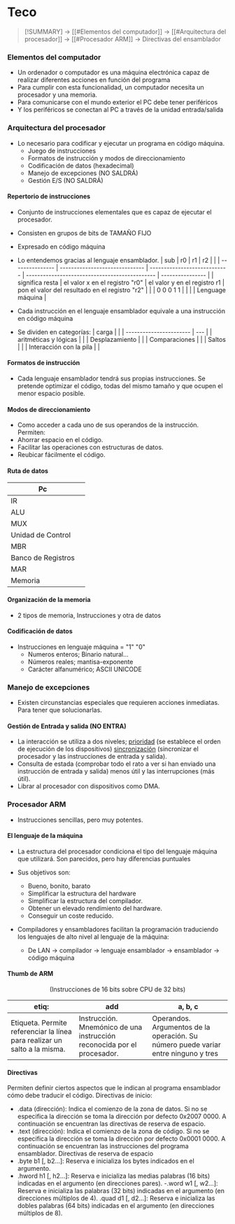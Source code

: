 # Teco
> [!SUMMARY]
> -> [[#Elementos del computador]]
> -> [[#Arquitectura del procesador]]
> -> [[#Procesador ARM]]
> -> Directivas del ensamblador

### Elementos del computador
- Un ordenador o computador es una máquina electrónica capaz de realizar diferentes acciones en función del programa
- Para cumplir con esta funcionalidad, un computador necesita un procesador y una memoria.
- Para comunicarse con el mundo exterior el PC debe tener periféricos
- Y los periféricos se conectan al PC a través de la unidad entrada/salida
### Arquitectura del procesador
- Lo necesario para codificar y ejecutar un programa en código máquina.
	- Juego de instrucciones
	- Formatos de instrucción y modos de direccionamiento
	- Codificación de datos (hexadecimal)
	- Manejo de excepciones (NO SALDRÁ)
	- Gestión E/S (NO SALDRÁ)

#### Repertorio de instrucciones
- Conjunto de instrucciones elementales que es capaz de ejecutar el procesador.
- Consisten en grupos de bits de TAMAÑO FIJO
- Expresado en código máquina
- Lo entendemos gracias al lenguaje ensamblador.
| sub             | r0                             | r1                           | r2                                             |                  |
| --------------- | ------------------------------ | ---------------------------- | ---------------------------------------------- | ---------------- |
| significa resta | el valor x en el registro "r0" | el valor y en el registro r1 | pon el valor del resultado en el registro "r2" |                  |
| 0 0 0 1 1       |                                |                              |                                                | Lenguage máquina |


- Cada instrucción en el lenguaje ensamblador equivale a una instrucción en código máquina
- Se dividen en categorías:
| carga                   |     |
| ----------------------- | --- |
| aritméticas y lógicas   |     |
| Desplazamiento          |     |
| Comparaciones           |     |
| Saltos                  |     |
| Interacción con la pila |     |

#### Formatos de instrucción
- Cada lenguaje ensamblador tendrá sus propias instrucciones. Se pretende optimizar el código, todas del mismo tamaño y que ocupen el menor espacio posible. 

####  Modos de direccionamiento
- Como acceder a cada uno de sus operandos de la instrucción.
Permiten:
- Ahorrar espacio en el código.
- Facilitar las operaciones con estructuras de datos.
- Reubicar fácilmente el código.

#### Ruta de datos
| Pc                 |     |
| ------------------ | --- |
| IR                 |     |
| ALU                |     |
| MUX                |     |
| Unidad de Control  |     |
| MBR                |     |
| Banco de Registros |     |
| MAR                |     |
| Memoria            |     |

#### Organización de la memoria
- 2 tipos de memoria, Instrucciones y otra de datos
#### Codificación de datos
-  Instrucciones en lenguaje máquina = "1" "0"
	- Numeros enteros; Binario natural...
	- Números reales; mantisa-exponente
	- Carácter alfanumérico; ASCII UNICODE
### Manejo de excepciones
- Existen circunstancias especiales que requieren acciones inmediatas. Para tener que solucionarlas.
#### Gestión de Entrada y salida (NO ENTRA)
- La interacción se utiliza a dos niveles; <u>prioridad</u> (se establece el orden de ejecución de los dispositivos) <u>sincronización</u> (sincronizar el procesador y las instrucciones de entrada y salida).
- Consulta de estada (comprobar todo el rato a ver si han enviado una instrucción de entrada y salida) menos útil y las interrupciones (más útil). 
- Librar al procesador con dispositivos como DMA.

### Procesador ARM
- Instrucciones sencillas, pero muy potentes. 
#### El lenguaje de la máquina
- La estructura del procesador condiciona el tipo del lenguaje máquina que utilizará. Son parecidos, pero hay diferencias puntuales
- Sus objetivos son:
	- Bueno, bonito, barato
	- Simplificar la estructura del hardware
	- Simplificar la estructura del compilador.
	- Obtener un elevado rendimiento del hardware.
	- Conseguir un coste reducido.

- Compiladores y ensambladores facilitan la programación traduciendo los lenguajes de alto nivel al lenguaje de la máquina:
	- De LAN -> compilador -> lenguaje ensamblador -> ensamblador -> código máquina

#### Thumb de ARM
<center>(Instrucciones de 16 bits sobre CPU de 32 bits)</center>

| etiq:                                                                     | add                                                                     | a, b, c                                                                            |
| ------------------------------------------------------------------------- | ----------------------------------------------------------------------- | ---------------------------------------------------------------------------------- |
| Etiqueta. Permite referenciar la línea para realizar un salto a la misma. | Instrucción. Mnemónico de una instrucción reconocida por el procesador. | Operandos. Argumentos de la operación. Su número puede variar entre ninguno y tres |

#### Directivas
Permiten definir ciertos aspectos que le indican al programa ensamblador cómo debe traducir el código.
Directivas de inicio:
- .data (dirección): Indica el comienzo de la zona de datos. Si no se especifica la dirección se toma la dirección por defecto 0x2007 0000. A continuación se encuentran las directivas de reserva de espacio.
- .text (dirección): Indica el comienzo de la zona de código. Si no se especifica la dirección se toma la dirección por defecto 0x0001 0000. A continuación se encuentran las instrucciones del programa ensamblador.
Directivas de reserva de espacio
- .byte b1 [, b2…]: Reserva e inicializa los bytes indicados en el argumento.
- .hword h1 [, h2…]: Reserva e inicializa las medias palabras (16 bits) indicadas en el argumento (en direcciones pares).
-.word w1 [, w2…]: Reserva e inicializa las palabras (32 bits) indicadas en el argumento (en direcciones múltiplos de 4).
.quad d1 [, d2…]: Reserva e inicializa las dobles palabras (64 bits) indicadas en el argumento (en direcciones múltiplos de 8).
